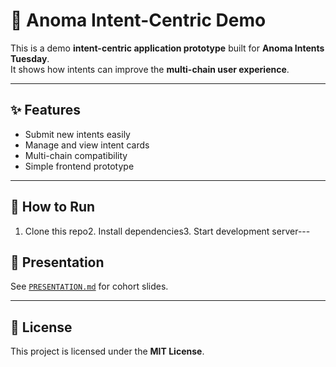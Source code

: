   # 🔮 Anoma Intent-Centric Demo

This is a demo **intent-centric application prototype** built for **Anoma Intents Tuesday**.  
It shows how intents can improve the **multi-chain user experience**.

---

## ✨ Features
- Submit new intents easily  
- Manage and view intent cards  
- Multi-chain compatibility  
- Simple frontend prototype  

---

## 🚀 How to Run
1. Clone this repo2. Install dependencies3. Start development server---

## 📖 Presentation
See [`PRESENTATION.md`](./PRESENTATION.md) for cohort slides.

---

## 📜 License
This project is licensed under the **MIT License**.
